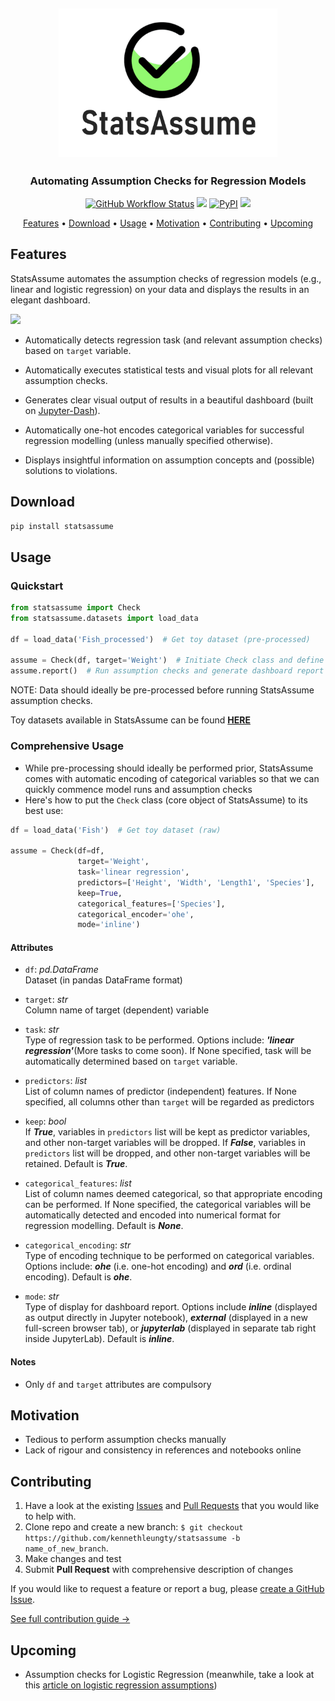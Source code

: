 <h2 align="center"><img src="https://raw.githubusercontent.com/kennethleungty/statsassume/main/media/logo_v1.png" alt="StatsAssume" width="350"></h2>
<h3 align="center">Automating Assumption Checks for Regression Models</h3>


<p align="center">
  <!-- <a href="https://img.shields.io/badge/Build-Passing-green"><img src="https://img.shields.io/badge/Build-Passing-green?style=for-the-badge"></a> -->
  <a href="#"><img alt="GitHub Workflow Status" src="https://img.shields.io/github/workflow/status/kennethleungty/statsassume/PyTest%20and%20Code%20Coverage?style=for-the-badge"></a> 
  <!-- <a href="#"><img alt="Codecov" src="https://img.shields.io/codecov/c/github/kennethleungty/statsassume?label=CODECOV&style=for-the-badge&token=4RJ4QXIHMH"></a>  -->
  <a href="#"><img src="https://img.shields.io/badge/Python-v3.7+-blue.svg?style=for-the-badge"></a>
  <a href="#"><img alt="PyPI" src="https://img.shields.io/pypi/v/statsassume?style=for-the-badge"></a>
  <a href="https://img.shields.io/badge/License-MIT-blue.svg"><img src="https://img.shields.io/badge/License-MIT-blue.svg?style=for-the-badge"></a>
</p>

<p align="center">
  <a href="#features">Features</a> •
  <a href="#download">Download</a> •
  <a href="#usage">Usage</a> •
  <a href="#motivation">Motivation</a> •
  <a href="#contributing">Contributing</a> •
  <a href="#upcoming">Upcoming</a>
</p>

## Features
StatsAssume automates the assumption checks of regression models (e.g., linear and logistic regression) on your data and displays the results in an elegant dashboard. 

<img src="https://raw.githubusercontent.com/kennethleungty/statsassume/main/media/demo.gif"/>

- Automatically detects regression task (and relevant assumption checks) based on `target` variable.

- Automatically executes statistical tests and visual plots for all relevant assumption checks.

- Generates clear visual output of results in a beautiful dashboard (built on [Jupyter-Dash](https://github.com/plotly/jupyter-dash)).

- Automatically one-hot encodes categorical variables for successful regression modelling (unless manually specified otherwise).

- Displays insightful information on assumption concepts and (possible) solutions to violations.

## Download
```python
pip install statsassume
```

## Usage

### Quickstart
```python
from statsassume import Check
from statsassume.datasets import load_data

df = load_data('Fish_processed')  # Get toy dataset (pre-processed)

assume = Check(df, target='Weight')  # Initiate Check class and define target variable
assume.report()  # Run assumption checks and generate dashboard report
```

NOTE: Data should ideally be pre-processed before running StatsAssume assumption checks.  

Toy datasets available in StatsAssume can be found [**HERE**](https://github.com/kennethleungty/StatsAssume/blob/main/datasets/SOURCE.MD)


### Comprehensive Usage
- While pre-processing should ideally be performed prior, StatsAssume comes with automatic encoding of categorical variables so that we can quickly commence model runs and assumption checks
- Here's how to put the `Check` class (core object of StatsAssume) to its best use:

```python
df = load_data('Fish')  # Get toy dataset (raw)

assume = Check(df=df, 
               target='Weight',
               task='linear regression',
               predictors=['Height', 'Width', 'Length1', 'Species'],
               keep=True,
               categorical_features=['Species'],
               categorical_encoder='ohe',
               mode='inline')
```
#### Attributes
- `df`: *pd.DataFrame*
<br> Dataset (in pandas DataFrame format)

- `target`: *str*
<br> Column name of target (dependent) variable

- `task`: *str*
<br> Type of regression task to be performed. Options include: ***'linear regression'***(More tasks to come soon). If None specified, task will be automatically determined based on `target` variable. 

- `predictors`: *list*
<br> List of column names of predictor (independent) features. If None specified, all columns other than `target` will be regarded as predictors

- `keep`: *bool*
<br> If ***True***, variables in `predictors` list will be kept as predictor variables, and other non-target variables will be dropped. If ***False***, variables in `predictors` list will be dropped, and other non-target variables will be retained. Default is ***True***.

- `categorical_features`: *list*
<br> List of column names deemed categorical, so that appropriate encoding can be performed. If None specified, the categorical variables will be automatically detected and encoded into numerical format for regression modelling. Default is ***None***.

- `categorical_encoding`: *str*
<br> Type of encoding technique to be performed on categorical variables. Options include: ***ohe*** (i.e. one-hot encoding) and ***ord*** (i.e. ordinal encoding). Default is ***ohe***.

- `mode`: *str*
<br> Type of display for dashboard report. Options include ***inline*** (displayed as output directly in Jupyter notebook), ***external*** (displayed in a new full-screen browser tab), or ***jupyterlab*** (displayed in separate tab right inside JupyterLab). Default is ***inline***.

#### Notes
- Only `df` and `target` attributes are compulsory

## Motivation
- Tedious to perform assumption checks manually
- Lack of rigour and consistency in references and notebooks online

<!-- ## Credits
- [Kenneth Leung](https://github.com/kennethleungty)
- Contributor 2
- Contributor 3
- Contributor 4
 -->

## Contributing
1. Have a look at the existing [Issues](https://github.com/kennethleungty/statsassume/issues) and [Pull Requests](https://github.com/kennethleungty/statsassume/pulls) that you would like to help with. 
2. Clone repo and create a new branch: `$ git checkout https://github.com/kennethleungty/statsassume -b name_of_new_branch`.
3. Make changes and test
4. Submit **Pull Request** with comprehensive description of changes

If you would like to request a feature or report a bug, please [create a GitHub Issue](https://github.com/kennethleungty/statsassume/issues).

[See full contribution guide →](https://github.com/kennethleungty/statsassume/blob/main/CONTRIBUTING.md)

## Upcoming
- Assumption checks for Logistic Regression (meanwhile, take a look at this [article on logistic regression assumptions](https://towardsdatascience.com/assumptions-of-logistic-regression-clearly-explained-44d85a22b290))